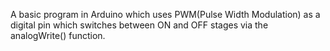 A basic program in Arduino which uses PWM(Pulse Width Modulation) as a digital pin which switches between ON and OFF stages via the analogWrite() function.
